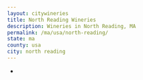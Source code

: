 ```yaml
---
layout: citywineries
title: North Reading Wineries
description: Wineries in North Reading, MA
permalink: /ma/usa/north-reading/
state: ma
county: usa
city: north reading
---
```

-
